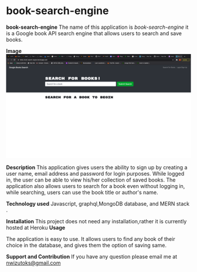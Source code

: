 # book-search-engine
<strong>book-search-engine</strong>
The name of this application is <i>book-search-engine</i> it is a Google book API search engine that allows users to search and save books.

<strong>Image</strong>
![](images/screenShot.png)

<strong>Description</strong>
This application gives users the ability to sign up by creating a user name, email address and password for login purposes. While logged in, the user can be able to view his/her collection of saved books. The application also allows users to search for a book even without logging in, while searching, users can use the book title  or author's name.

<strong>Technology used</strong>
 Javascript, graphql,MongoDB database, and MERN stack . 

<strong>Installation</strong>
This project does not need any installation,rather it is currently hosted at Heroku
<strong>Usage</strong>

The application is easy to use. It allows users to find any book of their choice in the database, and gives them the option of saving same.

<strong>Support and Contribution</strong>
If you have any question please email me at nwizutoks@gmail.com
